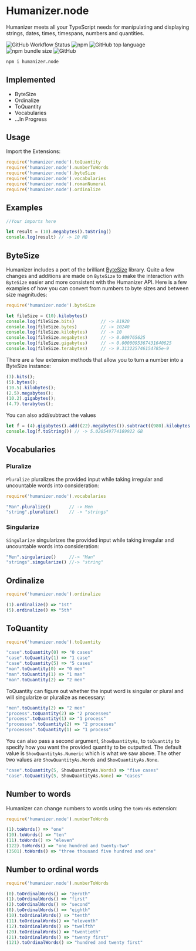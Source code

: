# Humanizer.node

Humanizer meets all your TypeScript needs for manipulating and displaying strings, dates, times, timespans, numbers and quantities.

![GitHub Workflow Status](https://img.shields.io/github/workflow/status/fakoua/humanizer.node/Node_CI) ![npm](https://img.shields.io/npm/v/humanizer.node) ![GitHub top language](https://img.shields.io/github/languages/top/fakoua/humanizer.node) ![npm bundle size](https://img.shields.io/bundlephobia/minzip/humanizer.node) ![GitHub](https://img.shields.io/github/license/fakoua/humanizer.node)

```bash
npm i humanizer.node
```

## Implemented

- ByteSize
- Ordinalize
- ToQuantity
- Vocabularies
- ...In Progress

## Usage

Import the Extensions:

```js
require('humanizer.node').toQuantity
require('humanizer.node').numberToWords
require('humanizer.node').byteSize
require('humanizer.node').vocabularies
require('humanizer.node').romanNumeral
require('humanizer.node').ordinalize
```

## Examples

```js
//Your imports here

let result = (10).megabytes().toString()
console.log(result) // -> 10 MB
```

## ByteSize

Humanizer includes a port of the brilliant [ByteSize](https://github.com/omar/ByteSize) library.
Quite a few changes and additions are made on `ByteSize` to make the interaction with `ByteSize` easier and more consistent with the Humanizer API.
Here is a few examples of how you can convert from numbers to byte sizes and between size magnitudes:

```js
require('humanizer.node').byteSize

let fileSize = (10).kilobytes()
console.log(fileSize.bits)          // -> 81920
console.log(fileSize.bytes)         // -> 10240
console.log(fileSize.kilobytes)     // -> 10
console.log(fileSize.megabytes)     // -> 0.009765625
console.log(fileSize.gigabytes)     // -> 0.0000095367431640625
console.log(fileSize.terabytes)     // -> 9.313225746154785e-9
```

There are a few extension methods that allow you to turn a number into a ByteSize instance:

```js
(3).bits();
(5).bytes();
(10.5).kilobytes();
(2.5).megabytes();
(10.2).gigabytes();
(4.7).terabytes();
```

You can also add/subtract the values

```js
let f = (4).gigabytes().add((22).megabytes()).subtract((980).kilobytes()).addGigabytes(1)
console.log(f.toString()) // -> 5.020549774169922 GB
```

## Vocabularies

### Pluralize

`Pluralize` pluralizes the provided input while taking irregular and uncountable words into consideration:

```js
require('humanizer.node').vocabularies

"Man".pluralize()       // -> Men
"string".pluralize()    // -> "strings"

```

### Singularize

`Singularize` singularizes the provided input while taking irregular and uncountable words into consideration:

```js
"Men".singularize()     //-> "Man"
"strings".singularize() //-> "string"
```

## Ordinalize

```js
require('humanizer.node').ordinalize

(1).ordinalize() => "1st"
(5).ordinalize() => "5th"
```

## ToQuantity

```js
require('humanizer.node').toQuantity

"case".toQuantity(0) => "0 cases"
"case".toQuantity(1) => "1 case"
"case".toQuantity(5) => "5 cases"
"man".toQuantity(0) => "0 men"
"man".toQuantity(1) => "1 man"
"man".toQuantity(2) => "2 men"
```

ToQuantity can figure out whether the input word is singular or plural and will singularize or pluralize as necessary:

```js
"men".toQuantity(2) => "2 men"
"process".toQuantity(2) => "2 processes"
"process".toQuantity(1) => "1 process"
"processes".toQuantity(2) => "2 processes"
"processes".toQuantity(1) => "1 process"
```

You can also pass a second argument, `ShowQuantityAs`, to `toQuantity` to specify how you want the provided quantity to be outputted. The default value is `ShowQuantityAs.Numeric` which is what we saw above. The other two values are `ShowQuantityAs.Words` and `ShowQuantityAs.None`.

```js
"case".toQuantity(5, ShowQuantityAs.Words) => "five cases"
"case".toQuantity(5, ShowQuantityAs.None) => "cases"
```

## Number to words

Humanizer can change numbers to words using the `toWords` extension:

```js
require('humanizer.node').numberToWords

(1).toWords() => "one"
(10).toWords() => "ten"
(11).toWords() => "eleven"
(122).toWords() => "one hundred and twenty-two"
(3501).toWords() => "three thousand five hundred and one"
```

## Number to ordinal words

```js
require('humanizer.node').numberToWords

(0).toOrdinalWords() => "zeroth"
(1).toOrdinalWords() => "first"
(2).toOrdinalWords() => "second"
(8).toOrdinalWords() => "eighth"
(10).toOrdinalWords() => "tenth"
(11).toOrdinalWords() => "eleventh"
(12).toOrdinalWords() => "twelfth"
(20).toOrdinalWords() => "twentieth"
(21).toOrdinalWords() => "twenty first"
(121).toOrdinalWords() => "hundred and twenty first"
```
